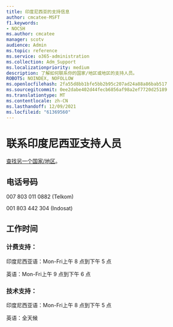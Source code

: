 ```yaml
---
title: 印度尼西亚的支持信息
author: cmcatee-MSFT
f1.keywords:
- NOCSH
ms.author: cmcatee
manager: scotv
audience: Admin
ms.topic: reference
ms.service: o365-administration
ms.collection: Adm_Support
ms.localizationpriority: medium
description: 了解如何联系你的国家/地区或地区的支持人员。
ROBOTS: NOINDEX, NOFOLLOW
ms.openlocfilehash: 2fa55d8bb1bfe5bb2b95c207ad24a88a86bab517
ms.sourcegitcommit: 0ee2dabe402d44fecb6856af98a2ef7720d25189
ms.translationtype: MT
ms.contentlocale: zh-CN
ms.lasthandoff: 12/09/2021
ms.locfileid: "61369560"
---
```

# <a name="contact-support-for-indonesia"></a>联系印度尼西亚支持人员

[查找另一个国家/地区](../get-help-support.md)。

## <a name="phone-number"></a>电话号码
007 803 011 0882 (Telkom) 

001 803 442 304 (Indosat) 

## <a name="hours"></a>工作时间
### <a name="billing-support"></a>计费支持：

印度尼西亚语：Mon-Fri上午 8 点到下午 5 点

英语：Mon-Fri上午 9 点到下午 6 点

### <a name="technical-support"></a>技术支持：

印度尼西亚语：Mon-Fri上午 8 点到下午 5 点

英语：全天候
